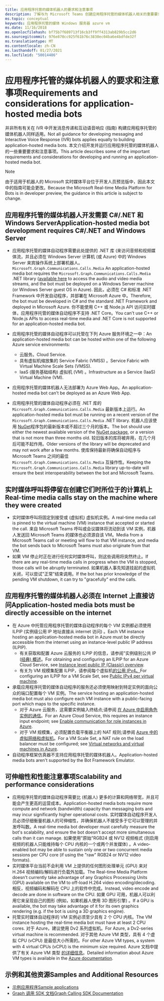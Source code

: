 ```yaml
---
title: 应用程序托管的媒体机器人的要求和注意事项
description: 了解与为 Microsoft Teams 创建应用程序托管的媒体机器人相关的重要要求和注意事项。
ms.topic: conceptual
keywords: 应用程序托管的媒体 Windows 服务器 azure vm
ms.date: 11/16/2018
ms.openlocfilehash: bf75b7f689713f16cb3ff9ff4313ab829b5cc2d6
ms.sourcegitcommit: 976e870cc925f61b76c3830ec04ba6e4bdfde32f
ms.translationtype: MT
ms.contentlocale: zh-CN
ms.lasthandoff: 01/27/2021
ms.locfileid: "50014486"
---
```

# <a name="requirements-and-considerations-for-application-hosted-media-bots"></a><span data-ttu-id="1fad9-104">应用程序托管的媒体机器人的要求和注意事项</span><span class="sxs-lookup"><span data-stu-id="1fad9-104">Requirements and considerations for application-hosted media bots</span></span>

<span data-ttu-id="1fad9-105">并非所有有关在 IVR 中开发消息传递和互动语音响应 (指南) 构建应用程序托管的媒体机器人同样适用。</span><span class="sxs-lookup"><span data-stu-id="1fad9-105">Not all guidance for developing messaging and Interactive Voice Response (IVR) bots applies equally to building application-hosted media bots.</span></span> <span data-ttu-id="1fad9-106">本文介绍开发并运行应用程序托管的媒体机器人的一些重要要求和注意事项。</span><span class="sxs-lookup"><span data-stu-id="1fad9-106">This article describes some of the important requirements and considerations for developing and running an application-hosted media bot.</span></span>

> [!NOTE]
> <span data-ttu-id="1fad9-107">由于适用于机器人的 Microsoft 实时媒体平台位于开发人员预览版中，因此本文中的指南可能会更改。</span><span class="sxs-lookup"><span data-stu-id="1fad9-107">Because the Microsoft Real-time Media Platform for Bots is in developer preview, the guidance in this article is subject to change.</span></span>

## <a name="application-hosted-media-bot-development-requires-cnet-and-windows-server"></a><span data-ttu-id="1fad9-108">应用程序托管的媒体机器人开发需要 C#/.NET 和 Windows Server</span><span class="sxs-lookup"><span data-stu-id="1fad9-108">Application-hosted media bot development requires C#/.NET and Windows Server</span></span>

- <span data-ttu-id="1fad9-109">应用程序托管的媒体自动程序需要此处提供的 .NET 库 (来访问音频和视频媒体流，并且必须在 Windows Server 计算机 (或 Azure) 中的 Windows Server 来宾操作系统上部署机器人。 `Microsoft.Graph.Communications.Calls.Media` [](https://www.nuget.org/packages/Microsoft.Graph.Communications.Calls.Media/)</span><span class="sxs-lookup"><span data-stu-id="1fad9-109">An application-hosted media bot requires the `Microsoft.Graph.Communications.Calls.Media` .NET library ([available here](https://www.nuget.org/packages/Microsoft.Graph.Communications.Calls.Media/) to access the audio and video media streams, and the bot must be deployed on a Windows Server machine (or Windows Server guest OS in Azure).</span></span> <span data-ttu-id="1fad9-110">因此，必须在 C# 和标准 .NET Framework 中开发自动程序，并部署在 Microsoft Azure 中。</span><span class="sxs-lookup"><span data-stu-id="1fad9-110">Therefore, the bot must be developed in C# and the standard .NET Framework and deployed in Microsoft Azure.</span></span> <span data-ttu-id="1fad9-111">你不能使用 C++ 或 Node.js API 访问实时媒体，应用程序托管的媒体自动程序不支持 .NET Core。</span><span class="sxs-lookup"><span data-stu-id="1fad9-111">You can't use C++ or Node.js APIs to access real-time media and .NET Core is not supported for an application-hosted media bot.</span></span>

- <span data-ttu-id="1fad9-112">应用程序托管的媒体自动程序可以托管在下列 Azure 服务环境之一中：</span><span class="sxs-lookup"><span data-stu-id="1fad9-112">An application-hosted media bot can be hosted within one of the following Azure service environments:</span></span>
  - <span data-ttu-id="1fad9-113">云服务。</span><span class="sxs-lookup"><span data-stu-id="1fad9-113">Cloud Service.</span></span>
  - <span data-ttu-id="1fad9-114">具有虚拟机缩放集的 Service Fabric (VMSS) 。</span><span class="sxs-lookup"><span data-stu-id="1fad9-114">Service Fabric with Virtual Machine Scale Sets (VMSS).</span></span>
  - <span data-ttu-id="1fad9-115">IaaS (服务基础结构) 虚拟机 (VM) 。</span><span class="sxs-lookup"><span data-stu-id="1fad9-115">Infrastructure as a Service (IaaS) Virtual Machine (VM).</span></span>  
  
- <span data-ttu-id="1fad9-116">应用程序托管的媒体机器人无法部署为 Azure Web App。</span><span class="sxs-lookup"><span data-stu-id="1fad9-116">An application-hosted media bot can't be deployed as an Azure Web App.</span></span>

- <span data-ttu-id="1fad9-117">应用程序托管的媒体自动程序必须在 .NET 库的 `Microsoft.Graph.Communications.Calls.Media` 最新版本上运行。</span><span class="sxs-lookup"><span data-stu-id="1fad9-117">An application-hosted media bot must be running on a recent version of the `Microsoft.Graph.Communications.Calls.Media` .NET library.</span></span> <span data-ttu-id="1fad9-118">机器人应该使用 [NuGet](https://www.nuget.org/packages/Microsoft.Graph.Communications.Calls.Media/)程序包的最新版本或不超过三个月的版本。</span><span class="sxs-lookup"><span data-stu-id="1fad9-118">The bot should use either the newest available version of the [NuGet package](https://www.nuget.org/packages/Microsoft.Graph.Communications.Calls.Media/), or a version that is not more than three months old.</span></span> <span data-ttu-id="1fad9-119">较旧版本的库将被弃用，在几个月后可能不起作用。</span><span class="sxs-lookup"><span data-stu-id="1fad9-119">Older versions of the library will be deprecated and may not work after a few months.</span></span> <span data-ttu-id="1fad9-120">使库保持最新将确保自动程序与 Microsoft Teams 之间的最佳 `Microsoft.Graph.Communications.Calls.Media` 互操作性。</span><span class="sxs-lookup"><span data-stu-id="1fad9-120">Keeping the `Microsoft.Graph.Communications.Calls.Media` library up-to-date will ensure the best interoperability between the bot and Microsoft Teams.</span></span>

## <a name="real-time-media-calls-stay-on-the-machine-where-they-were-created"></a><span data-ttu-id="1fad9-121">实时媒体呼叫将停留在创建它们时所位于的计算机上</span><span class="sxs-lookup"><span data-stu-id="1fad9-121">Real-time media calls stay on the machine where they were created</span></span>

- <span data-ttu-id="1fad9-122">实时媒体呼叫将固定到接受或 (虚拟机) 虚拟机实例。</span><span class="sxs-lookup"><span data-stu-id="1fad9-122">A real-time media call is pinned to the virtual machine (VM) instance that accepted or started the call.</span></span> <span data-ttu-id="1fad9-123">来自 Microsoft Teams 呼叫或会议媒体将流动到该 VM 实例，机器人发送回 Microsoft Teams 的媒体也必须源自该 VM。</span><span class="sxs-lookup"><span data-stu-id="1fad9-123">Media from a Microsoft Teams call or meeting will flow to that VM instance, and media the bot sends back to Microsoft Teams must also originate from that VM.</span></span>
- <span data-ttu-id="1fad9-124">如果 VM 停止时正在进行任何实时媒体呼叫，则这些调用将突然终止。</span><span class="sxs-lookup"><span data-stu-id="1fad9-124">If there are any real-time media calls in progress when the VM is stopped, those calls will be abruptly terminated.</span></span> <span data-ttu-id="1fad9-125">如果机器人事先知道挂起的虚拟机关闭，可以尝试"正常"结束调用。</span><span class="sxs-lookup"><span data-stu-id="1fad9-125">If the bot has prior knowledge of the pending VM shutdown, it can try to "gracefully" end the calls.</span></span>

## <a name="application-hosted-media-bots-must-be-directly-accessible-on-the-internet"></a><span data-ttu-id="1fad9-126">应用程序托管的媒体机器人必须在 Internet 上直接访问</span><span class="sxs-lookup"><span data-stu-id="1fad9-126">Application-hosted media bots must be directly accessible on the internet</span></span>

- <span data-ttu-id="1fad9-127">在 Azure 中托管应用程序托管的媒体自动程序的每个 VM 实例都必须使用 ILPIP (实例级公用 IP 地址直接从 internet 访问) 。</span><span class="sxs-lookup"><span data-stu-id="1fad9-127">Each VM instance hosting an application-hosted media bot in Azure must be directly accessible from the internet using an instance-level public IP address (ILPIP).</span></span>
  - <span data-ttu-id="1fad9-128">有关获取和配置 Azure 云服务的 ILPIP 的信息，请参阅"实例级别公共 IP ([经典) 概述](/azure/virtual-network/virtual-networks-instance-level-public-ip)。</span><span class="sxs-lookup"><span data-stu-id="1fad9-128">For obtaining and configuring an ILPIP for an Azure Cloud Service, see [Instance level public IP (Classic) overview](/azure/virtual-network/virtual-networks-instance-level-public-ip).</span></span>
  - <span data-ttu-id="1fad9-129">有关为 VM 规模集配置 ILPIP，请参阅每个虚拟机[的公用 IPv4。](/azure/virtual-machine-scale-sets/virtual-machine-scale-sets-networking#public-ipv4-per-virtual-machine)</span><span class="sxs-lookup"><span data-stu-id="1fad9-129">For configuring an ILPIP for a VM Scale Set, see [Public IPv4 per virtual machine](/azure/virtual-machine-scale-sets/virtual-machine-scale-sets-networking#public-ipv4-per-virtual-machine).</span></span>
- <span data-ttu-id="1fad9-130">承载应用程序托管的媒体自动程序的服务还必须使用映射到特定实例的面向公众的端口配置每个 VM 实例。</span><span class="sxs-lookup"><span data-stu-id="1fad9-130">The service hosting an application-hosted media bot must also configure each VM instance with a public-facing port which maps to the specific instance.</span></span>
  - <span data-ttu-id="1fad9-131">对于 Azure 云服务，这需要实例输入终结点;请参阅 [在 Azure 中启用角色实例的通信](/azure/cloud-services/cloud-services-enable-communication-role-instances)。</span><span class="sxs-lookup"><span data-stu-id="1fad9-131">For an Azure Cloud Service, this requires an instance input endpoint; see [Enable communication for role instances in Azure](/azure/cloud-services/cloud-services-enable-communication-role-instances).</span></span>
  - <span data-ttu-id="1fad9-132">对于 VM 规模集，必须配置负载平衡器上的 NAT 规则;请参阅 [Azure 中的虚拟网络和虚拟机](/azure/virtual-machines/windows/network-overview)。</span><span class="sxs-lookup"><span data-stu-id="1fad9-132">For a VM Scale Set, a NAT rule on the load balancer must be configured; see [Virtual networks and virtual machines in Azure](/azure/virtual-machines/windows/network-overview).</span></span>
- <span data-ttu-id="1fad9-133">自动程序框架仿真器不支持应用程序托管的媒体机器人。</span><span class="sxs-lookup"><span data-stu-id="1fad9-133">Application-hosted media bots aren't supported by the Bot Framework Emulator.</span></span>

## <a name="scalability-and-performance-considerations"></a><span data-ttu-id="1fad9-134">可伸缩性和性能注意事项</span><span class="sxs-lookup"><span data-stu-id="1fad9-134">Scalability and performance considerations</span></span>

- <span data-ttu-id="1fad9-135">应用程序托管的媒体自动程序需要比 (机器人) 更多的计算和网络带宽，并且可能会产生更高的运营成本。</span><span class="sxs-lookup"><span data-stu-id="1fad9-135">Application-hosted media bots require more compute and network (bandwidth) capacity than messaging bots and may incur significantly higher operational costs.</span></span> <span data-ttu-id="1fad9-136">实时媒体自动程序开发人员必须仔细衡量机器人的可伸缩性，并确保机器人不接受多于它可以管理的并发呼叫数。</span><span class="sxs-lookup"><span data-stu-id="1fad9-136">A real-time media bot developer must carefully measure the bot's scalability, and ensure the bot doesn't accept more simultaneous calls than it can manage.</span></span> <span data-ttu-id="1fad9-137">如果使用"原始"RGB24 或 NV12 视频格式 (则启用视频的机器人只能维持每个 CPU 内核的一个或两个并发媒体) 。</span><span class="sxs-lookup"><span data-stu-id="1fad9-137">A video-enabled bot may be able to sustain only one or two concurrent media sessions per CPU core (if using the "raw" RGB24 or NV12 video formats).</span></span>
- <span data-ttu-id="1fad9-138">实时媒体平台当前不会利用 VM 上提供的任何图形处理单元 (GPU) 来对 H.264 视频编码/解码进行负载外加载。</span><span class="sxs-lookup"><span data-stu-id="1fad9-138">The Real-time Media Platform doesn't currently take advantage of any Graphics Processing Units (GPU) available on the VM to off-load H.264 video encoding/decoding.</span></span> <span data-ttu-id="1fad9-139">相反，视频编码和解码在 CPU 上的软件中完成。</span><span class="sxs-lookup"><span data-stu-id="1fad9-139">Instead, video encode and decode are done in software on the CPU.</span></span> <span data-ttu-id="1fad9-140">如果 GPU 可用，机器人可以利用它来呈现自己的图形 (例如，如果机器人使用 3D 图形引擎) 。</span><span class="sxs-lookup"><span data-stu-id="1fad9-140">If a GPU is available, the bot may take advantage of it for its own graphics rendering (e.g. if the bot is using a 3D graphics engine).</span></span>
- <span data-ttu-id="1fad9-141">托管实时媒体自动程序的 VM 实例必须至少具有 2 个 CPU 内核。</span><span class="sxs-lookup"><span data-stu-id="1fad9-141">The VM instance hosting the real-time media bot must have at least 2 CPU cores.</span></span> <span data-ttu-id="1fad9-142">对于 Azure，建议使用 Dv2 系列虚拟机。</span><span class="sxs-lookup"><span data-stu-id="1fad9-142">For Azure, a Dv2-series virtual machine is recommended.</span></span> <span data-ttu-id="1fad9-143">对于其他 Azure VM 类型，具有 4 个虚拟 CPU (vCPU) 是最低大小所需的。</span><span class="sxs-lookup"><span data-stu-id="1fad9-143">For other Azure VM types, a system with 4 virtual CPUs (vCPU) is the minimum size required.</span></span> <span data-ttu-id="1fad9-144">Azure 文档中提供了有关 Azure VM 类型 [的详细信息](/azure/virtual-machines/windows/sizes-general)。</span><span class="sxs-lookup"><span data-stu-id="1fad9-144">Detailed information about Azure VM types is available in the [Azure documentation](/azure/virtual-machines/windows/sizes-general).</span></span>

## <a name="samples-and-additional-resources"></a><span data-ttu-id="1fad9-145">示例和其他资源</span><span class="sxs-lookup"><span data-stu-id="1fad9-145">Samples and Additional Resources</span></span>

- [<span data-ttu-id="1fad9-146">示例应用程序</span><span class="sxs-lookup"><span data-stu-id="1fad9-146">Sample applications</span></span>](https://github.com/microsoftgraph/microsoft-graph-comms-samples/tree/master/Samples/V1.0Samples/LocalMediaSamples)
- [<span data-ttu-id="1fad9-147">Graph 调用 SDK 文档</span><span class="sxs-lookup"><span data-stu-id="1fad9-147">Graph Calling SDK Documentation</span></span>](https://microsoftgraph.github.io/microsoft-graph-comms-samples/docs/)
